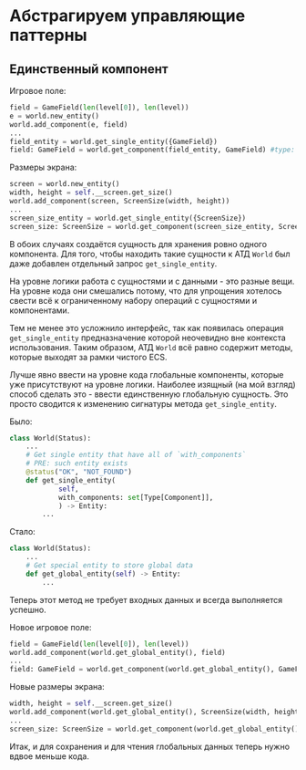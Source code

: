 # Абстрагируем управляющие паттерны

## Единственный компонент
Игровое поле:
```Python
field = GameField(len(level[0]), len(level))
e = world.new_entity()
world.add_component(e, field)
...
field_entity = world.get_single_entity({GameField})
field: GameField = world.get_component(field_entity, GameField) #type: ignore
```
Размеры экрана:
```Python
screen = world.new_entity()
width, height = self.__screen.get_size()
world.add_component(screen, ScreenSize(width, height))
...
screen_size_entity = world.get_single_entity({ScreenSize})
screen_size: ScreenSize = world.get_component(screen_size_entity, ScreenSize) #type: ignore
```

В обоих случаях создаётся сущность для хранения ровно одного компонента.
Для того, чтобы находить такие сущности к АТД `World`
был даже добавлен отдельный запрос `get_single_entity`.

На уровне логики работа с сущностями и с данными - это разные вещи.
На уровне кода они смешались потому, что для упрощения хотелось свести всё
к ограниченному набору операций с сущностями и компонентами.

Тем не менее это усложнило интерфейс, так как появилась операция
`get_single_entity` предназначение которой неочевидно
вне контекста использования.
Таким образом, АТД `World` всё равно содержит методы, которые выходят за рамки
чистого ECS.

Лучше явно ввести на уровне кода глобальные компоненты, которые уже
присутствуют на уровне логики.
Наиболее изящный (на мой взгляд) способ сделать это -
ввести единственную глобальную сущность.
Это просто сводится к изменению сигнатуры метода `get_single_entity`.

Было:
```Python
class World(Status):
    ...
    # Get single entity that have all of `with_components`
    # PRE: such entity exists
    @status("OK", "NOT_FOUND")
    def get_single_entity(
            self,
            with_components: set[Type[Component]],
            ) -> Entity:
        ...
```
Стало:
```Python
class World(Status):
    ...
    # Get special entity to store global data
    def get_global_entity(self) -> Entity:
        ...
```
Теперь этот метод не требует входных данных и всегда выполняется успешно.

Новое игровое поле:
```Python
field = GameField(len(level[0]), len(level))
world.add_component(world.get_global_entity(), field)
...
field: GameField = world.get_component(world.get_global_entity(), GameField) #type: ignore
```
Новые размеры экрана:
```Python
width, height = self.__screen.get_size()
world.add_component(world.get_global_entity(), ScreenSize(width, height))
...
screen_size: ScreenSize = world.get_component(world.get_global_entity(), ScreenSize) #type: ignore
```

Итак, и для сохранения и для чтения глобальных данных
теперь нужно вдвое меньше кода.